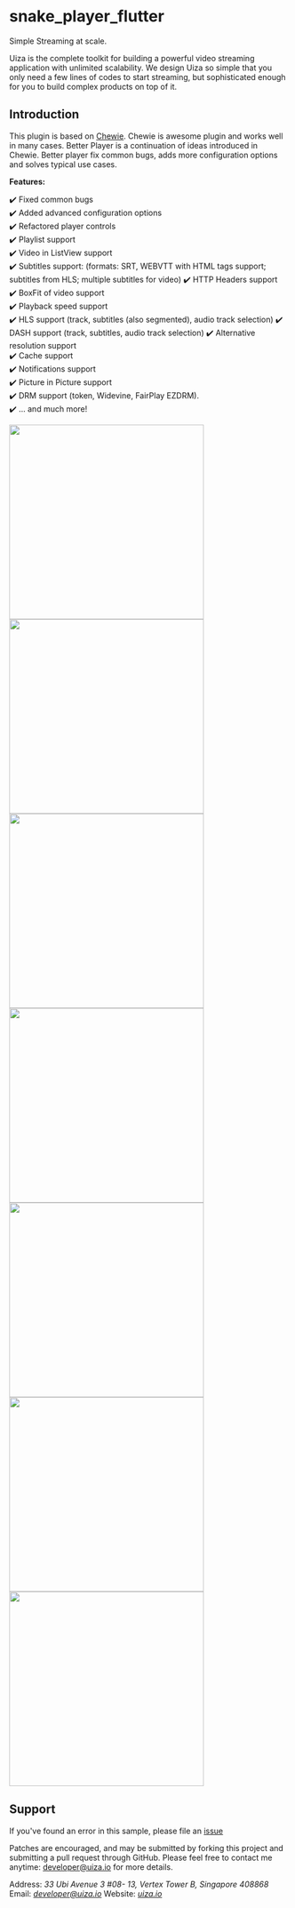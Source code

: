 
# snake_player_flutter
Simple Streaming at scale.

Uiza is the complete toolkit for building a powerful video streaming application with unlimited scalability. We design Uiza so simple that you only need a few lines of codes to start streaming, but sophisticated enough for you to build complex products on top of it.

## Introduction[](https://pub.dev/packages/better_player#introduction)

This plugin is based on  [Chewie](https://github.com/brianegan/chewie). Chewie is awesome plugin and works well in many cases. Better Player is a continuation of ideas introduced in Chewie. Better player fix common bugs, adds more configuration options and solves typical use cases.

**Features:**

✔️ Fixed common bugs      
✔️ Added advanced configuration options      
✔️ Refactored player controls      
✔️ Playlist support      
✔️ Video in ListView support      
✔️ Subtitles support: (formats: SRT, WEBVTT with HTML tags support; subtitles from HLS; multiple subtitles for video)
✔️ HTTP Headers support      
✔️ BoxFit of video support      
✔️ Playback speed support      
✔️ HLS support (track, subtitles (also segmented), audio track selection)
✔️ DASH support (track, subtitles, audio track selection)
✔️ Alternative resolution support      
✔️ Cache support      
✔️ Notifications support      
✔️ Picture in Picture support      
✔️ DRM support (token, Widevine, FairPlay EZDRM).      
✔️ ... and much more!


<img src="https://github.com/uizaio/snake.sdk.flutter-player/blob/master/pic/6.jpg?raw=true" width="350"/>  
<img src="https://github.com/uizaio/snake.sdk.flutter-player/blob/master/pic/7.jpg?raw=true" width="350"/>  

 <img src="https://github.com/uizaio/snake.sdk.flutter-player/blob/master/pic/1.jpg?raw=true" width="350"/>  
 <img src="https://github.com/uizaio/snake.sdk.flutter-player/blob/master/pic/2.jpg?raw=true" width="350"/>  

 <img src="https://github.com/uizaio/snake.sdk.flutter-player/blob/master/pic/3.jpg?raw=true" width="350"/>  
 <img src="https://github.com/uizaio/snake.sdk.flutter-player/blob/master/pic/4.jpg?raw=true" width="350"/>  

 <img src="https://github.com/uizaio/snake.sdk.flutter-player/blob/master/pic/5.jpg?raw=true" width="350"/>  








## Support

If you've found an error in this sample, please file an  [issue](https://github.com/uizaio/snake.sdk.flutter-player/issues)

Patches are encouraged, and may be submitted by forking this project and submitting a pull request through GitHub. Please feel free to contact me anytime:  [developer@uiza.io](mailto:developer@uiza.io) for more details.

Address:  _33 Ubi Avenue 3 #08- 13, Vertex Tower B, Singapore 408868_ Email:  _[developer@uiza.io](mailto:developer@uiza.io)_ Website:  _[uiza.io](https://uiza.io/)_
